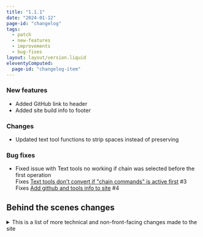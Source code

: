 ```yaml
---
title: "1.1.1"
date: "2024-01-12"
page-id: "changelog"
tags: 
  - patch
  - new-features
  - improvements
  - bug-fixes
layout: layout/version.liquid
eleventyComputed:
  page-id: "changelog-item"
---
```

### New features
- Added GitHub link to header
- Added site build info to footer

### Changes
- Updated text tool functions to strip spaces instead of preserving

### Bug fixes
- Fixed issue with Text tools no working if chain was selected before the first operation   
Fixes [Text tools don't convert if "chain commands" is active first](https://github.com/stickerboy/convrtrjs/issues/3) #3  
Fixes [Add github and tools info to site](https://github.com/stickerboy/convrtrjs/issues/4) #4

## Behind the scenes changes
<details>
<summary>This is a list of more technical and non-front-facing changes made to the site</summary>

### Changes
- Updated header styling structure
- Updated SCSS structure, merging into a single file
</details>